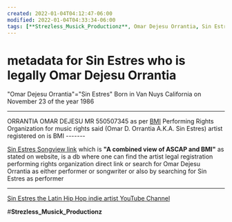 ```yaml
---
created: 2022-01-04T04:12:47-06:00
modified: 2022-01-04T04:33:34-06:00
tags: [**Strezless_Musick_Productionz**, Omar Dejesu Orrantia, Sin Estres, Strezless Musick Metadata, Strezless Musick Productionz]
---
```


# metadata for Sin Estres who is legally Omar Dejesu Orrantia

"Omar Dejesu Orrantia"="Sin Estres"
Born in Van Nuys California on November 23 of the year 1986
_________________________________________________
ORRANTIA OMAR DEJESU MR 550507345 as per [BMI](https://www.bmi.com)
Performing Rights Organization for music rights said (Omar D. Orrantia A.K.A. Sin Estres) artist registered on is BMI   -------    

[Sin Estres Songview link](https://repertoire.bmi.com/Search/Catalog?num=o2nWqU1lv492k2CSczXDNQ%253d%253d&cae=ufrPgSzM1vdzwOiaX0MGMA%253d%253d&partType=WriterList&search=%7B%22Main_Search_Text%22%3A%22Sin%20Estres%22%2C%22Sub_Search_Text%22%3A%22%22%2C%22Main_Search%22%3A%22Catalog%22%2C%22Sub_Search%22%3Anull%2C%22Search_Type%22%3A%22all%22%2C%22View_Count%22%3A20%2C%22Page_Number%22%3A1%2C%22Part_Type%22%3A%22WriterList%22%2C%22Part_Id%22%3A%22o2nWqU1lv492k2CSczXDNQ%253d%253d%22%2C%22Part_Id_Sub%22%3Anull%2C%22Part_Name%22%3Anull%2C%22Part_Cae%22%3Anull%2C%22Original_Search%22%3A%22Performer%22%2C%22DisclaimerViewed%22%3Anull%7D&resetPageNumber=True&partIdSub=YO0HedHMatLb45JzS23DVw%253d%253d) which is **"A combined view of ASCAP and BMI"** as stated on website, is a db where one can find the artist legal registration performing rights organization direct link or search for Omar Dejesu Orrantia as either performer or songwriter 
or
 also by searching for Sin Estres as performer

________________________________________________
    
 [Sin Estres the Latin Hip Hop indie artist YouTube Channel](https://www.youtube.com/c/SinEstresOrrantia)

#**Strezless_Musick_Productionz**
